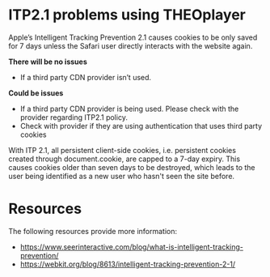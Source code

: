 # ITP2.1 problems using THEOplayer

Apple’s Intelligent Tracking Prevention 2.1 causes cookies to be only saved for 7 days unless the Safari user directly interacts with the website again.

**There will be no issues**

- If a third party CDN provider isn’t used.

**Could be issues**

- If a third party CDN provider is being used. Please check with the provider regarding ITP2.1 policy.
- Check with provider if they are using authentication that uses third party cookies

With ITP 2.1, all persistent client-side cookies, i.e. persistent cookies created through document.cookie, are capped to a 7-day expiry. This causes cookies older than seven days to be destroyed, which leads to the user being identified as a new user who hasn't seen the site before.

# Resources

The following resources provide more information:

- https://www.seerinteractive.com/blog/what-is-intelligent-tracking-prevention/
- https://webkit.org/blog/8613/intelligent-tracking-prevention-2-1/
